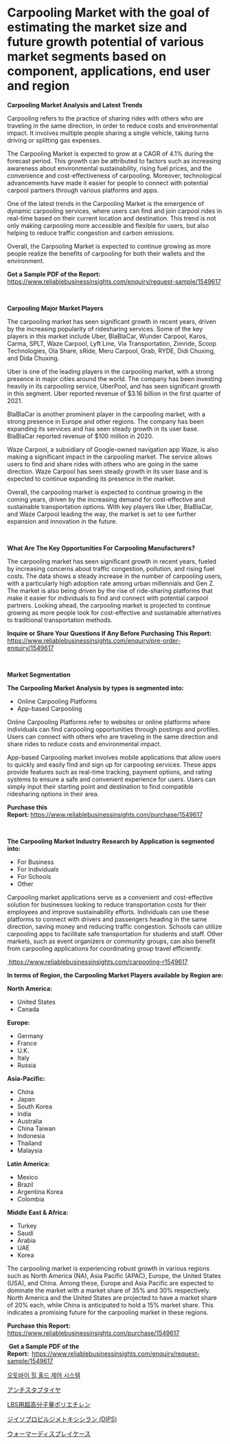 <p><h1>Carpooling Market with the goal of estimating the market size and future growth potential of various market segments based on component, applications, end user and region</h1></p><p><strong>Carpooling Market Analysis and Latest Trends</strong></p>
<p><p>Carpooling refers to the practice of sharing rides with others who are traveling in the same direction, in order to reduce costs and environmental impact. It involves multiple people sharing a single vehicle, taking turns driving or splitting gas expenses.</p><p>The Carpooling Market is expected to grow at a CAGR of 4.1% during the forecast period. This growth can be attributed to factors such as increasing awareness about environmental sustainability, rising fuel prices, and the convenience and cost-effectiveness of carpooling. Moreover, technological advancements have made it easier for people to connect with potential carpool partners through various platforms and apps.</p><p>One of the latest trends in the Carpooling Market is the emergence of dynamic carpooling services, where users can find and join carpool rides in real-time based on their current location and destination. This trend is not only making carpooling more accessible and flexible for users, but also helping to reduce traffic congestion and carbon emissions.</p><p>Overall, the Carpooling Market is expected to continue growing as more people realize the benefits of carpooling for both their wallets and the environment.</p></p>
<p><strong>Get a Sample PDF of the Report:&nbsp;</strong> <a href="https://www.reliablebusinessinsights.com/enquiry/request-sample/1549617">https://www.reliablebusinessinsights.com/enquiry/request-sample/1549617</a></p>
<p>&nbsp;</p>
<p><strong>Carpooling Major Market Players</strong></p>
<p><p>The carpooling market has seen significant growth in recent years, driven by the increasing popularity of ridesharing services. Some of the key players in this market include Uber, BlaBlaCar, Wunder Carpool, Karos, Carma, SPLT, Waze Carpool, Lyft Line, Via Transportation, Zimride, Scoop Technologies, Ola Share, sRide, Meru Carpool, Grab, RYDE, Didi Chuxing, and Dida Chuxing.</p><p>Uber is one of the leading players in the carpooling market, with a strong presence in major cities around the world. The company has been investing heavily in its carpooling service, UberPool, and has seen significant growth in this segment. Uber reported revenue of $3.16 billion in the first quarter of 2021.</p><p>BlaBlaCar is another prominent player in the carpooling market, with a strong presence in Europe and other regions. The company has been expanding its services and has seen steady growth in its user base. BlaBlaCar reported revenue of $100 million in 2020.</p><p>Waze Carpool, a subsidiary of Google-owned navigation app Waze, is also making a significant impact in the carpooling market. The service allows users to find and share rides with others who are going in the same direction. Waze Carpool has seen steady growth in its user base and is expected to continue expanding its presence in the market.</p><p>Overall, the carpooling market is expected to continue growing in the coming years, driven by the increasing demand for cost-effective and sustainable transportation options. With key players like Uber, BlaBlaCar, and Waze Carpool leading the way, the market is set to see further expansion and innovation in the future.</p></p>
<p>&nbsp;</p>
<p><strong>What Are The Key Opportunities For Carpooling Manufacturers?</strong></p>
<p><p>The carpooling market has seen significant growth in recent years, fueled by increasing concerns about traffic congestion, pollution, and rising fuel costs. The data shows a steady increase in the number of carpooling users, with a particularly high adoption rate among urban millennials and Gen Z. The market is also being driven by the rise of ride-sharing platforms that make it easier for individuals to find and connect with potential carpool partners. Looking ahead, the carpooling market is projected to continue growing as more people look for cost-effective and sustainable alternatives to traditional transportation methods.</p></p>
<p><strong>Inquire or Share Your Questions If Any Before Purchasing This Report:</strong> <a href="https://www.reliablebusinessinsights.com/enquiry/pre-order-enquiry/1549617">https://www.reliablebusinessinsights.com/enquiry/pre-order-enquiry/1549617</a></p>
<p>&nbsp;</p>
<p><strong>Market Segmentation</strong></p>
<p><strong>The Carpooling Market Analysis by types is segmented into:</strong></p>
<p><ul><li>Online Carpooling Platforms</li><li>App-based Carpooling</li></ul></p>
<p><p>Online Carpooling Platforms refer to websites or online platforms where individuals can find carpooling opportunities through postings and profiles. Users can connect with others who are traveling in the same direction and share rides to reduce costs and environmental impact.</p><p>App-based Carpooling market involves mobile applications that allow users to quickly and easily find and sign up for carpooling services. These apps provide features such as real-time tracking, payment options, and rating systems to ensure a safe and convenient experience for users. Users can simply input their starting point and destination to find compatible ridesharing options in their area.</p></p>
<p><strong>Purchase this Report:&nbsp;</strong><a href="https://www.reliablebusinessinsights.com/purchase/1549617">https://www.reliablebusinessinsights.com/purchase/1549617</a></p>
<p>&nbsp;</p>
<p><strong>The Carpooling Market Industry Research by Application is segmented into:</strong></p>
<p><ul><li>For Business</li><li>For Individuals</li><li>For Schools</li><li>Other</li></ul></p>
<p><p>Carpooling market applications serve as a convenient and cost-effective solution for businesses looking to reduce transportation costs for their employees and improve sustainability efforts. Individuals can use these platforms to connect with drivers and passengers heading in the same direction, saving money and reducing traffic congestion. Schools can utilize carpooling apps to facilitate safe transportation for students and staff. Other markets, such as event organizers or community groups, can also benefit from carpooling applications for coordinating group travel efficiently.</p></p>
<p><a href="https://www.reliablebusinessinsights.com/carpooling-r1549617">&nbsp;https://www.reliablebusinessinsights.com/carpooling-r1549617</a></p>
<p><strong>In terms of Region, the Carpooling Market Players available by Region are:</strong></p>
<p>
    <p> <strong> North America: </strong>
        <ul>
            <li>United States</li>
            <li>Canada</li>
        </ul>
        </p> 
    <p> <strong> Europe: </strong>
        <ul>
            <li>Germany</li>
            <li>France</li>
            <li>U.K.</li>
            <li>Italy</li>
            <li>Russia</li>
        </ul>
        </p> 
    <p> <strong> Asia-Pacific: </strong>
        <ul>
            <li>China</li>
            <li>Japan</li>
            <li>South Korea</li>
            <li>India</li>
            <li>Australia</li>
            <li>China Taiwan</li>
            <li>Indonesia</li>
            <li>Thailand</li>
            <li>Malaysia</li>
        </ul>
        </p> 
    <p> <strong> Latin America: </strong>
        <ul>
            <li>Mexico</li>
            <li>Brazil</li>
            <li>Argentina Korea</li>
            <li>Colombia</li>
        </ul>
        </p> 
    <p> <strong> Middle East & Africa: </strong>
        <ul>
            <li>Turkey</li>
            <li>Saudi</li>
            <li>Arabia</li>
            <li>UAE</li>
            <li>Korea</li>
        </ul>
    </p>
    </p>
<p><p>The carpooling market is experiencing robust growth in various regions such as North America (NA), Asia Pacific (APAC), Europe, the United States (USA), and China. Among these, Europe and Asia Pacific are expected to dominate the market with a market share of 35% and 30% respectively. North America and the United States are projected to have a market share of 20% each, while China is anticipated to hold a 15% market share. This indicates a promising future for the carpooling market in these regions.</p></p>
<p><strong>Purchase this Report: </strong><a href="https://www.reliablebusinessinsights.com/purchase/1549617">https://www.reliablebusinessinsights.com/purchase/1549617</a></p>
<p>&nbsp;<strong>Get a Sample PDF of the Report:&nbsp;&nbsp;</strong><a href="https://www.reliablebusinessinsights.com/enquiry/request-sample/1549617">https://www.reliablebusinessinsights.com/enquiry/request-sample/1549617</a></p>
<p><strong></strong></p>
<p><p><a href="https://medium.com/@allisonkreiger/%EC%98%A4%ED%86%A0%EB%B0%94%EC%9D%B4-%ED%9E%90-%ED%99%80%EB%93%9C-%EC%A0%9C%EC%96%B4-%EC%8B%9C%EC%8A%A4%ED%85%9C-%EC%8B%9C%EC%9E%A5-%EC%A0%84%EB%A7%9D-%EC%8B%9C%EC%9E%A5-%EB%8F%99%ED%96%A5-%EB%B0%8F-%EC%98%81%ED%96%A5-%EB%B6%84%EC%84%9D-2024-2031-aa21a3ab7caf">오토바이 힐 홀드 제어 시스템</a></p><p><a href="https://medium.com/@qyzhmeiu47/2024%E5%B9%B4%E3%81%8B%E3%82%892031%E5%B9%B4%E3%81%BE%E3%81%A7%E3%81%AE%E6%9C%9F%E9%96%93%E3%81%AB%E3%81%8A%E3%81%91%E3%82%8B%E8%80%90%E5%88%BA%E7%AA%81%E3%82%BF%E3%82%A4%E3%83%A4%E5%B8%82%E5%A0%B4%E3%81%AE%E5%8B%95%E5%90%91%E3%81%A8%E6%88%90%E9%95%B7%E3%83%89%E3%83%A9%E3%82%A4%E3%83%90%E3%83%BC%E3%82%92%E5%88%86%E6%9E%90%E3%81%97-%E4%BA%88%E6%B8%AC%E3%81%97%E3%81%BE%E3%81%99-94c135c655f4">アンチスタブタイヤ</a></p><p><a href="https://github.com/DayanaRunolfsdottir/Market-Research-Report-List-1/blob/main/4287256120891.md">LBS用超高分子量ポリエチレン</a></p><p><a href="https://github.com/ihabdkwlxs948/Market-Research-Report-List-2/blob/main/8416406120892.md">ジイソプロピルジメトキシシラン (DIPS)</a></p><p><a href="https://medium.com/@kegley4963152024/%E6%B8%A9%E3%81%8B%E3%81%84%E3%83%87%E3%82%A3%E3%82%B9%E3%83%97%E3%83%AC%E3%82%A4%E3%82%B1%E3%83%BC%E3%82%B9%E5%B8%82%E5%A0%B4%E3%81%AE%E3%83%88%E3%83%AC%E3%83%B3%E3%83%89%E3%81%A8%E5%88%86%E6%9E%90-%E5%B0%86%E6%9D%A5%E3%81%AE%E6%88%90%E9%95%B7%E3%81%AE%E6%A9%9F%E4%BC%9A%E3%81%A8%E8%AA%B2%E9%A1%8C-2024%E5%B9%B4-2031%E5%B9%B4-35cd153a2f39">ウォーマーディスプレイケース</a></p></p>
